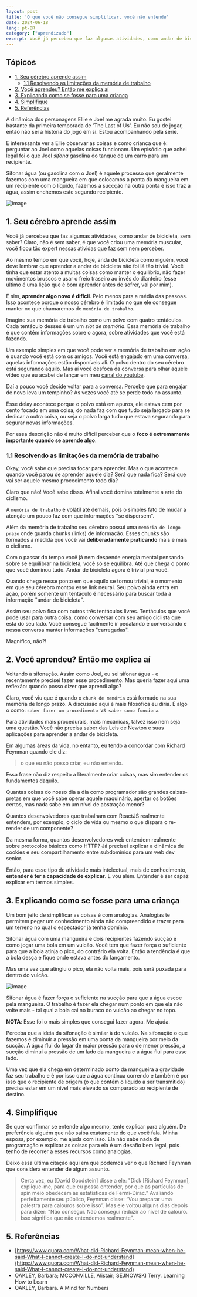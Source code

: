 ```yaml
---
layout: post
title: 'O que você não consegue simplificar, você não entende'
date: 2024-06-18
lang: pt-BR
category: ["aprendizado"]
excerpt: Você já percebeu que faz algumas atividades, como andar de bicicleta, sem saber? Claro, não é sem saber, é que você criou uma memória muscular, você ficou tão expert nessas atividas que faz sem nem perceber...
---
```


## Tópicos

- [1. Seu cérebro aprende assim](#seu-cérebro-aprende-assim)
    - [1.1 Resolvendo as limitações da memória de trabalho](#resolvendo-as-limitações-da-memória-de-trabalho)
- [2. Você aprendeu? Então me explica aí](#você-aprendeu-então-me-explica-aí)
- [3. Explicando como se fosse para uma criança](#explicando-como-se-fosse-para-uma-criança)
- [4. Simplifique](#simplifique)
- [5. Referências](#referências)

A dinâmica dos personagens Ellie e Joel me agrada muito. Eu gostei bastante da primeira temporada de 'The Last of Us'.
Eu não sou de jogar, então não sei a história do jogo em si. Estou acompanhando pela série.

É interessante ver a Ellie observar as coisas e como criança que é: perguntar ao Joel como aquelas coisas funcionam. Um
episódio que achei legal foi o que Joel _sifona_ gasolina do tanque de um carro para um recipiente.

Sifonar água (ou gasolina com o Joel) é aquele processo que geralmente fazemos com uma mangueira em que colocamos a ponta da mangueira em um
recipiente com o líquido, fazemos a succção na outra ponta e isso traz a água, assim enchemos este segundo recipiente.

![image](https://github.com/codesilva/codesilva.github.io/assets/15680379/4eaa5d28-2bdb-4d6f-b5b4-b35e99dd93f4)

## 1. Seu cérebro aprende assim

Você já percebeu que faz algumas atividades, como andar de bicicleta, sem saber? Claro, não é sem saber, é que você criou uma memória muscular, você ficou
tão expert nessas atividas que faz sem nem perceber.

Ao mesmo tempo em que você, hoje, anda de bicicleta como niguém, você deve lembrar que aprender a andar de bicicleta não foi lá tão trivial. Você tinha que estar atento a muitas coisas como manter o equilíbrio, não fazer movimentos bruscos e usar o freio traseiro ao invés do dianteiro (esse último é uma lição que é bom aprender antes de sofrer, vai por mim).

E sim, **aprender algo novo é difícil**. Pelo menos para a média das pessoas. Isso acontece porque o nosso cérebro
é limitado no que ele consegue manter no que chamaremos de `memória de trabalho`.

Imagine sua memória de trabalho como um polvo com quatro tentáculos. Cada tentáculo desses é um um _slot de memória_.
Essa memória de trabalho é que contém informações sobre o agora, sobre atividades que você está fazendo.

Um exemplo simples em que você pode ver a memória de trabalho em ação é quando você está com os amigos. Você está engajado em uma
conversa, aquelas informações estão disponíveis ali. O polvo dentro do seu cérebro está segurando aquilo. Mas aí você
desfoca da conversa para olhar aquele vídeo que eu acabei de lançar em meu [canal do youtube](https://www.youtube.com/edigleyssonsilva).

Daí a pouco você decide voltar para a conversa. Percebe que para engajar de novo leva um tempinho? As vezes você até se perde todo no assunto.

Esse delay acontece porque o polvo está em apuros, ele estava cem por cento focado em uma coisa, do nada faz com
que tudo seja largado para se dedicar a outra coisa, ou seja o polvo larga tudo que estava segurando para segurar novas
informações.

Por essa descrição não é muito difícil perceber que o **foco é extremamente importante quando se aprende algo**.

### 1.1 Resolvendo as limitações da memória de trabalho

Okay, você sabe que precisa focar para aprender. Mas o que acontece quando você parou de aprender aquele dia? Será que
nada fica? Será que vai ser aquele mesmo procedimento todo dia?

Claro que não! Você sabe disso. Afinal você domina totalmente a arte do ciclismo.

A `memória de trabalho` é volátil até demais, pois o simples fato de mudar a atenção um pouco faz com que informações "se dispersem".

Além da memória de trabalho seu cérebro possui uma `memória de longo prazo` onde guarda chunks (links) de informação.
Esses chunks são formados à medida que você vai **deliberadamente praticando** mais e mais o ciclismo.

Com o passar do tempo você já nem despende energia mental pensando sobre se equilibrar na bicicleta, você só se
equilibra. Até que chega o ponto que você dominou tudo. Andar de bicicleta agora é trivial pra você.

Quando chega nesse ponto em que aquilo se tornou trivial, é o momento em que seu cérebro montou esse link neural. Seu
polvo ainda entra em ação, porém somente um tentáculo é necessário para buscar toda a informação "andar de bicicleta".

Assim seu polvo fica com outros três tentáculos livres. Tentáculos que você pode usar para outra coisa, como conversar
com seu amigo ciclista que está do seu lado. Você consegue facilmente ir pedalando e conversando e nessa conversa manter
informações "carregadas".

Magnífico, não?!

## 2. Você aprendeu? Então me explica aí

Voltando à sifonação. Assim como Joel, eu sei sifonar água - e recentemente precisei fazer esse procedimento. Mas queria
fazer aqui uma reflexão: quando posso dizer que aprendi algo?

Claro, você viu que é quando o `chunk de memória` está formado na sua memória de longo prazo. A discussão aqui é mais
filosófica eu diria. É algo o como: `saber fazer um procedimento VS saber como funciona`.

Para atividades mais procedurais, mais mecânicas, talvez isso nem seja uma questão. Você não precisa saber das Leis de
Newton e suas aplicações para aprender a andar de bicicleta.

Em algumas áreas da vida, no entanto, eu tendo a concordar com Richard Feynman quando ele diz:

> o que eu não posso criar, eu não entendo.

Essa frase não diz respeito a literalmente criar coisas, mas sim entender os fundamentos daquilo.

Quantas coisas do nosso dia a dia como programador são grandes caixas-pretas em que você sabe operar aquele maquinário, apertar os botões
certos, mas nada sabe em um nível de abstração menor?

Quantos desenvolvedores que trabalham com ReactJS realmente entendem, por exemplo, o ciclo de vida ou mesmo o que dispara o re-render de um componente?

Da mesma forma, quantos desenvolvedores web entendem realmente sobre protocolos básicos como HTTP? Já precisei explicar a dinâmica de cookies e seu compartilhamento entre subdomínios para um web dev senior.

Então, para esse tipo de atividade mais intelectual, mais de conhecimento, **entender é ter a capacidade de explicar**.
E vou além. Entender é ser capaz explicar em termos simples.

## 3. Explicando como se fosse para uma criança

Um bom jeito de simplificar as coisas é com analogias. Analogias te permitem pegar um conhecimento ainda não compreendido
e trazer para um terreno no qual o espectador já tenha domínio.

Sifonar água com uma mangueira e dois recipientes fazendo sucção é como jogar uma bola em um vulcão. Você tem que fazer
força o suficiente para que a bola atinja o pico, do contrário ela volta. Então a tendência é que a bola desça e fique
onde estava antes do lançamento.

Mas uma vez que atingiu o pico, ela não volta mais, pois será puxada para dentro do vulcão.

![image](https://github.com/codesilva/codesilva.github.io/assets/15680379/e4174b49-1e33-46a7-a3bb-bc6e7ce2de67)


Sifonar água é fazer força o suficiente na sucção para que a água escoe pela mangueira. O trabalho é fazer ela chegar
num ponto em que ela não volte mais - tal qual a bola cai no buraco do vulcão ao chegar no topo.

**NOTA**: Esse foi o mais simples que consegui fazer agora. Me ajuda.

Perceba que a ideia da sifonação é similar à do vulcão. Na sifonação o que fazemos é diminuir a pressão em uma ponta da mangueira por meio da sucção.
A água flui do lugar de maior pressão para o de menor pressão, a sucção diminui a pressão de um lado da mangueira
e a água flui para esse lado.

Uma vez que ela chega em determinado ponto da mangueira a gravidade faz seu trabalho e é por isso que
a água continua correndo e também é por isso que o recipiente de origem (o que contém o líquido a ser transmitido) precisa estar em um nível mais elevado se comparado ao recipiente de destino.

## 4. Simplifique

Se quer confirmar se entende algo mesmo, tente explicar para alguém. De preferência alguém que não saiba
exatamente do que você fala. Minha esposa, por exemplo, me ajuda com isso. Ela não sabe nada de programação e explicar
as coisas para ela é um desafio bem legal, pois tenho de recorrer a esses recursos como analogias.

Deixo essa última citação aqui em que podemos ver o que Richard Feynman que considera entender de algum assunto.

> Certa vez, eu [David Goodstein] disse a ele: "Dick [Richard Feynman], explique-me, para que eu possa entender, por que as partículas de spin meio obedecem às estatísticas de Fermi-Dirac." Avaliando perfeitamente seu público, Feynman disse: “Vou preparar uma palestra para calouros sobre isso”.
> Mas ele voltou alguns dias depois para dizer: "Não consegui. Não consegui reduzir ao nível de calouro. Isso significa que não entendemos realmente".

## 5. Referências

- [https://www.quora.com/What-did-Richard-Feynman-mean-when-he-said-What-I-cannot-create-I-do-not-understand](https://www.quora.com/What-did-Richard-Feynman-mean-when-he-said-What-I-cannot-create-I-do-not-understand)
- OAKLEY, Barbara; MCCONVILLE, Alistair; SEJNOWSKI Terry. Learning How to Learn
- OAKLEY, Barbara. A Mind for Numbers
